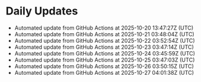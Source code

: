 # Daily Updates

- Automated update from GitHub Actions at 2025-10-20 13:47:27Z (UTC)
- Automated update from GitHub Actions at 2025-10-21 03:48:04Z (UTC)
- Automated update from GitHub Actions at 2025-10-22 03:52:54Z (UTC)
- Automated update from GitHub Actions at 2025-10-23 03:47:14Z (UTC)
- Automated update from GitHub Actions at 2025-10-24 03:45:59Z (UTC)
- Automated update from GitHub Actions at 2025-10-25 03:47:03Z (UTC)
- Automated update from GitHub Actions at 2025-10-26 03:50:15Z (UTC)
- Automated update from GitHub Actions at 2025-10-27 04:01:38Z (UTC)
